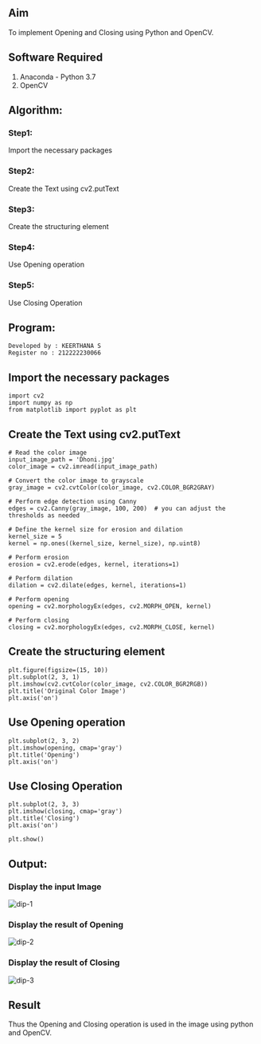 
## Aim
To implement Opening and Closing using Python and OpenCV.

## Software Required
1. Anaconda - Python 3.7
2. OpenCV
## Algorithm:
### Step1:
Import the necessary packages

### Step2:
Create the Text using cv2.putText

### Step3:
Create the structuring element

### Step4:
Use Opening operation

### Step5:
Use Closing Operation
 
## Program:
```
Developed by : KEERTHANA S
Register no : 212222230066
```
## Import the necessary packages
```
import cv2
import numpy as np
from matplotlib import pyplot as plt
```
## Create the Text using cv2.putText
```
# Read the color image
input_image_path = 'Dhoni.jpg'
color_image = cv2.imread(input_image_path)

# Convert the color image to grayscale
gray_image = cv2.cvtColor(color_image, cv2.COLOR_BGR2GRAY)

# Perform edge detection using Canny
edges = cv2.Canny(gray_image, 100, 200)  # you can adjust the thresholds as needed

# Define the kernel size for erosion and dilation
kernel_size = 5
kernel = np.ones((kernel_size, kernel_size), np.uint8)

# Perform erosion
erosion = cv2.erode(edges, kernel, iterations=1)

# Perform dilation
dilation = cv2.dilate(edges, kernel, iterations=1)

# Perform opening
opening = cv2.morphologyEx(edges, cv2.MORPH_OPEN, kernel)

# Perform closing
closing = cv2.morphologyEx(edges, cv2.MORPH_CLOSE, kernel)
```


## Create the structuring element
```
plt.figure(figsize=(15, 10))
plt.subplot(2, 3, 1)
plt.imshow(cv2.cvtColor(color_image, cv2.COLOR_BGR2RGB))
plt.title('Original Color Image')
plt.axis('on')
```


## Use Opening operation
```
plt.subplot(2, 3, 2)
plt.imshow(opening, cmap='gray')
plt.title('Opening')
plt.axis('on')
```



## Use Closing Operation
```
plt.subplot(2, 3, 3)
plt.imshow(closing, cmap='gray')
plt.title('Closing')
plt.axis('on')

plt.show()

```
## Output:
### Display the input Image


![dip-1](https://github.com/Keerthanasampathkumar/OPENING--AND-CLOSING/assets/119477890/9bbf4d19-2c2e-4b29-a416-537ca04e3cc4)


### Display the result of Opening

![dip-2](https://github.com/Keerthanasampathkumar/OPENING--AND-CLOSING/assets/119477890/2676a2a3-7146-4b08-a1f2-13bf703313fd)



### Display the result of Closing

![dip-3](https://github.com/Keerthanasampathkumar/OPENING--AND-CLOSING/assets/119477890/4d4e3db2-8976-42f3-9dc7-bc6ff94060b5)


## Result
Thus the Opening and Closing operation is used in the image using python and OpenCV.
